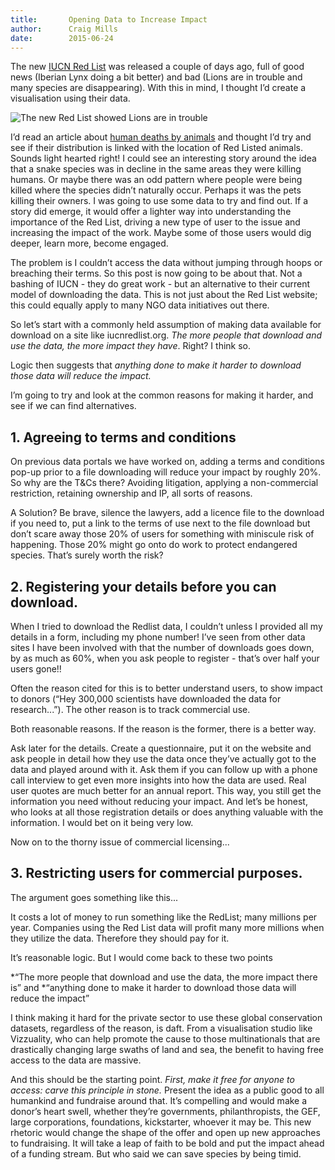 ```yaml
---
title:       Opening Data to Increase Impact
author:      Craig Mills
date:        2015-06-24
---
```


The new [IUCN Red List](http://www.iucn.org/?21561/Conservation-successes-overshadowed-by-more-species-declines--IUCN-Red-List-update) was released a couple of days ago, full of good news (Iberian Lynx doing a bit better) and bad (Lions are in trouble and many species are disappearing). With this in mind, I thought I’d create a visualisation using their data.

![The new Red List showed Lions are in trouble](/assets/images/posts/67_a.jpg)

I’d read an article about [human deaths by animals](http://www.washingtonpost.com/blogs/wonkblog/wp/2015/06/16/chart-the-animals-that-are-most-likely-to-kill-you-this-summer/) and thought I’d try and see if their distribution is linked with the location of Red Listed animals. Sounds light hearted right! I could see an interesting story around the idea that a snake species was in decline in the same areas they were killing humans. Or maybe there was an odd pattern where people were being killed where the species didn’t naturally occur. Perhaps it was the pets killing their owners. I was going to use some data to try and find out. If a story did emerge, it would offer a lighter way into understanding the importance of the Red List, driving a new type of user to the issue and increasing the impact of the work. Maybe some of those users would dig deeper, learn more, become engaged.

The problem is I couldn’t access the data without jumping through hoops or breaching their terms. So this post is now going to be about that. Not a bashing of IUCN - they do great work - but an alternative to their current model of downloading the data. This is not just about the Red List website; this could equally apply to many NGO data initiatives out there.

So let’s start with a commonly held assumption of making data available for download on a site like iucnredlist.org. *The more people that download and use the data, the more impact they have*. Right? I think so.

Logic then suggests that *anything done to make it harder to download those data will reduce the impact.*

I’m going to try and look at the common reasons for making it harder, and see if we can find alternatives. 

## 1. Agreeing to terms and conditions
On previous data portals we have worked on, adding a terms and conditions pop-up prior to a file downloading will reduce your impact by roughly 20%. So why are the T&Cs there? Avoiding litigation, applying a non-commercial restriction, retaining ownership and IP, all sorts of reasons. 

A Solution? Be brave, silence the lawyers, add a licence file to the download if you need to, put a link to the terms of use next to the file download but don’t scare away those 20% of users for something with miniscule risk of happening. Those 20% might go onto do work to protect endangered species. That’s surely worth the risk?

## 2. Registering your details before you can download.
When I tried to download the Redlist data, I couldn’t unless I provided all my details in a form, including my phone number! I’ve seen from other data sites I have been involved with that the number of downloads goes down, by as much as 60%, when you ask people to register - that’s over half your users gone!! 

Often the reason cited for this is to better understand users, to show impact to donors (“Hey 300,000 scientists have downloaded the data for research...”). The other reason is to track commercial use. 

Both reasonable reasons. If the reason is the former, there is a better way.

Ask later for the details. Create a questionnaire, put it on the website and ask people in detail how they use the data once they’ve actually got to the data and played around with it. Ask them if you can follow up with a phone call interview to get even more insights into how the data are used. Real user quotes are much better for an annual report. This way, you still get the information you need without reducing your impact. And let’s be honest, who looks at all those registration details or does anything valuable with the information. I would bet on it being very low.

Now on to the thorny issue of commercial licensing...

## 3. Restricting users for commercial purposes.

The argument goes something like this... 

It costs a lot of money to run something like the RedList; many millions per year. Companies using the Red List data will profit many more millions when they utilize the data. Therefore they should pay for it.

It’s reasonable logic. But I would come back to these two points

*“The more people that download and use the data, the more impact there is” and
*“anything done to make it harder to download those data will reduce the impact”

I think making it hard for the private sector to use these global conservation datasets, regardless of the reason, is daft. From a visualisation studio like Vizzuality, who can help promote the cause to those multinationals that are drastically changing large swaths of land and sea, the benefit to having free access to the data are massive. 

And this should be the starting point. *First, make it free for anyone to access: carve this principle in stone.* Present the idea as a public good to all humankind and fundraise around that. It’s compelling and would make a donor’s heart swell, whether they’re governments, philanthropists, the GEF, large corporations, foundations, kickstarter, whoever it may be. This new rhetoric would change the shape of the offer and open up new approaches to fundraising. It will take a leap of faith to be bold and put the impact ahead of a funding stream. But who said we can save species by being timid.